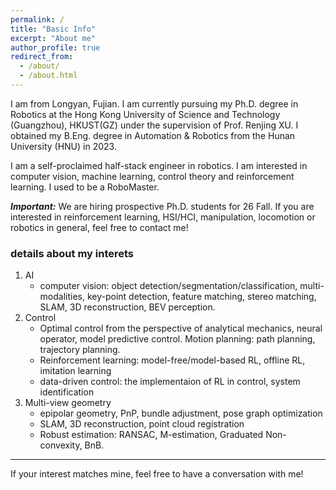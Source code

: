 ```yaml
---
permalink: /
title: "Basic Info"
excerpt: "About me"
author_profile: true
redirect_from: 
  - /about/
  - /about.html
---
```


I am from Longyan, Fujian. I am currently pursuing my Ph.D. degree in Robotics at the Hong Kong University of Science and Technology (Guangzhou), HKUST(GZ) under the supervision of Prof. Renjing XU. I obtained my B.Eng. degree in Automation \& Robotics from the Hunan University (HNU) in 2023.

I am a self-proclaimed half-stack engineer in robotics. I am interested in computer vision, machine learning, control theory and reinforcement learning. I used to be a RoboMaster.

***Important:*** We are hiring prospective Ph.D. students for 26 Fall. If you are interested in reinforcement learning, HSI/HCI, manipulation, locomotion or robotics in general, feel free to contact me!


### details about my interets
1. AI
   - computer vision: object detection/segmentation/classification, multi-modalities, key-point detection, feature matching, stereo matching, SLAM, 3D reconstruction, BEV perception.
2. Control
   - Optimal control from the perspective of analytical mechanics, neural operator, model predictive control. Motion planning: path planning, trajectory planning.
   - Reinforcement learning: model-free/model-based RL, offline RL, imitation learning
   - data-driven control: the implementaion of RL in control, system identification
3. Multi-view geometry
   - epipolar geometry, PnP, bundle adjustment, pose graph optimization
   - SLAM, 3D reconstruction, point cloud registration
   - Robust estimation: RANSAC, M-estimation, Graduated Non-convexity, BnB.

---

If your interest matches mine, feel free to have a conversation with me!